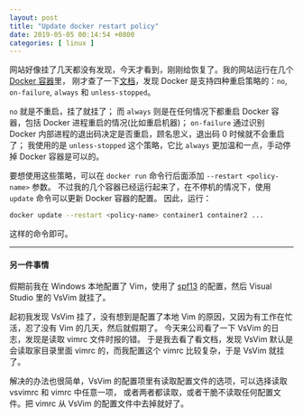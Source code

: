 ```yaml
---
layout: post
title: "Update docker restart policy"
date: 2019-05-05 00:14:54 +0800
categories: [ linux ]
---
```


网站好像挂了几天都没有发现，今天才看到，刚刚给恢复了。我的网站运行在几个 [Docker 容器][containers]里，
刚才查了一下[文档][document]，发现 Docker 是支持四种重启策略的：`no`, `on-failure`, `always` 和 `unless-stopped`。

<!-- more -->

`no` 就是不重启，挂了就挂了；
而 `always` 则是在任何情况下都重启 Docker 容器，包括 Docker 进程重启的情况(比如重启机器)；
`on-failure` 通过识别 Docker 内部进程的退出码决定是否重启，顾名思义，退出码 0 时候就不会重启了；
我使用的是 `unless-stopped` 这个策略，它比 `always` 更加温和一点，手动停掉 Docker 容器是可以的。

要想使用这些策略，可以在 `docker run` 命令行后面添加 `--restart <policy-name>` 参数。
不过我的几个容器已经运行起来了，在不停机的情况下，使用 `update` 命令可以更新 Docker 容器的配置。
因此，运行：

``` bash
docker update --restart <policy-name> container1 container2 ...
```

这样的命令即可。

---

#### 另一件事情

假期前我在 Windows 本地配置了 Vim，使用了 [spf13][spf13] 的配置，然后 Visual Studio 里的 VsVim 就挂了。

起初我发现 VsVim 挂了，没有想到是配置了本地 Vim 的原因，又因为有工作在忙活，忍了没有 Vim 的几天，然后就假期了。
今天来公司看了一下 VsVim 的日志，发现是读取 vimrc 文件时报的错。
于是我去看了看文档，发现 VsVim 默认是会读取家目录里面 vimrc 的，而我配置这个 vimrc 比较复杂，于是 VsVim 就挂了。

解决的办法也很简单，VsVim 的配置项里有读取配置文件的选项，可以选择读取 vsvimrc 和 vimrc 中任意一项，
或者两者都读取，或者干脆不读取任何配置文件。把 vimrc 从 VsVim 的配置文件中去掉就好了。

[containers]:  https://github.com/gnailuy/githook/blob/master/README.md
[document]:    https://docs.docker.com/config/containers/start-containers-automatically/
[spf13]:       https://github.com/gnailuy/spf13-vim-local

